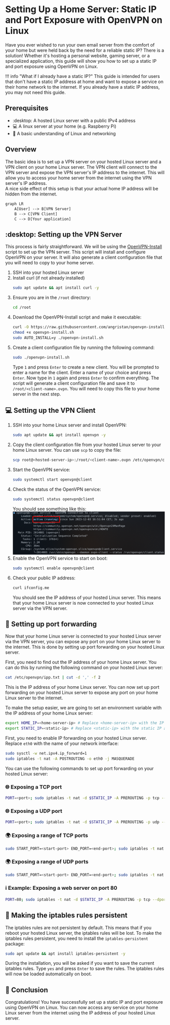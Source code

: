 # Setting Up a Home Server: Static IP and Port Exposure with OpenVPN on Linux

Have you ever wished to run your own email server from the comfort of your home but were held back by the need for a
reliable static IP? There is a solution! Whether it's hosting a personal website, gaming server, or a
specialized application, this guide will show you how to set up a static IP and port exposure using OpenVPN on Linux.

!!! info "What if I already have a static IP?"
    This guide is intended for users that don't have a static IP address at home and want to expose a service on their 
    home network to the internet. If you already have a static IP address, you may not need this guide.

## Prerequisites
- :desktop: A hosted Linux server with a public IPv4 address
- :computer: A linux server at your home (e.g. Raspberry Pi)
- :thinking: A basic understanding of Linux and networking

## Overview

The basic idea is to set up a VPN server on your hosted Linux server and a VPN client on your home Linux server. The
VPN client will connect to the VPN server and expose the VPN server's IP address to the internet. This will allow you
to access your home server from the internet using the VPN server's IP address.   
A nice side effect of this setup is that your actual home IP address will be hidden from the internet.

``` mermaid
graph LR
    A[User] --> B[VPN Server]
    B --> C[VPN Client]
    C --> D[Your application]
```

## :desktop: Setting up the VPN Server

This process is fairly straightforward. We will be using the [OpenVPN-Install](https://github.com/angristan/openvpn-install)
script to set up the VPN server. This script will install and configure OpenVPN on your server. It will also generate
a client configuration file that you will need to copy to your home server.

1. SSH into your hosted Linux server
2. Install curl (if not already installed)
    ``` bash
    sudo apt update && apt install curl -y
    ```
3. Ensure you are in the `/root` directory:
    ``` bash
    cd /root
    ```
4. Download the OpenVPN-Install script and make it executable:
    ``` bash
    curl -O https://raw.githubusercontent.com/angristan/openvpn-install/master/openvpn-install.sh
    chmod +x openvpn-install.sh
    sudo AUTO_INSTALL=y ./openvpn-install.sh
    ```
5. Create a client configuration file by running the following command:
    ``` bash
    sudo ./openvpn-install.sh
    ```
    Type `1` and press `Enter` to create a new client. You will be prompted to enter a name for the client. Enter a name
    of your choice and press `Enter`. Now type in `1` again and press `Enter` to confirm everything. The script will 
    generate a client configuration file and save it to `/root/<client-name>.ovpn`. You will need to copy this file 
    to your home server in the next step.

## :computer: Setting up the VPN Client

1. SSH into your home Linux server and install OpenVPN:
    ``` bash
    sudo apt update && apt install openvpn -y
    ```
2. Copy the client configuration file from your hosted Linux server to your home Linux server. You can use `scp` to
    copy the file:
     ``` bash
     scp root@<hosted-server-ip>:/root/<client-name>.ovpn /etc/openvpn/client.conf
     ```
3. Start the OpenVPN service:
    ``` bash
    sudo systemctl start openvpn@client
    ```
4. Check the status of the OpenVPN service:
    ``` bash
    sudo systemctl status openvpn@client
    ```
    You should see something like this:
    ![Systemd OpenVPN loaded](../assets/systemd-openvpn-loaded.png)
5. Enable the OpenVPN service to start on boot:
    ``` bash
    sudo systemctl enable openvpn@client
    ```
6. Check your public IP address:
    ``` bash
    curl ifconfig.me
    ```
    You should see the IP address of your hosted Linux server. This means that your home Linux server is now connected
    to your hosted Linux server via the VPN server.

## :twisted_rightwards_arrows: Setting up port forwarding

Now that your home Linux server is connected to your hosted Linux server via the VPN server, you can expose any port
on your home Linux server to the internet. This is done by setting up port forwarding on your hosted Linux server.

First, you need to find out the IP address of your home Linux server. You can do this by running the following command
on your hosted Linux server:
``` bash
cat /etc/openvpn/ipp.txt | cut -d ',' -f 2
```

This is the IP address of your home Linux server. You can now set up port forwarding on your hosted Linux server to
expose any port on your home Linux server to the internet.

To make the setup easier, we are going to set an environment variable with the IP address of your home Linux server:
``` bash
export HOME_IP=<home-server-ip> # Replace <home-server-ip> with the IP address of your home Linux server
export STATIC_IP=<static-ip> # Replace <static-ip> with the static IP address of your hosted Linux server
```

First, you need to enable IP forwarding on your hosted Linux server. Replace `eth0` with the name of your network
interface:
``` bash
sudo sysctl -w net.ipv4.ip_forward=1
sudo iptables -t nat -A POSTROUTING -o eth0 -j MASQUERADE
```

You can use the following commands to set up port forwarding on your hosted Linux server:

### :globe_with_meridians: Exposing a TCP port
``` bash
PORT=<port>; sudo iptables -t nat -d $STATIC_IP -A PREROUTING -p tcp --dport $PORT -j DNAT --to-destination $HOME_IP:$PORT
```

### :globe_with_meridians: Exposing a UDP port
``` bash
PORT=<port>; sudo iptables -t nat -d $STATIC_IP -A PREROUTING -p udp --dport $PORT -j DNAT --to-destination $HOME_IP:$PORT
```

### :earth_africa: Exposing a range of TCP ports
``` bash
sudo START_PORT=<start-port> END_PORT=<end-port>; sudo iptables -t nat -d $STATIC_IP -A PREROUTING -p tcp --dport $START_PORT:$END_PORT -j DNAT --to-destination $HOME_IP:$START_PORT-$END_PORT
```

### :earth_africa: Exposing a range of UDP ports
``` bash
sudo START_PORT=<start-port> END_PORT=<end-port>; sudo iptables -t nat -d $STATIC_IP -A PREROUTING -p udp --dport $START_PORT:$END_PORT -j DNAT --to-destination $HOME_IP:$START_PORT-$END_PORT
```

### :information_source: Example: Exposing a web server on port 80
``` bash
PORT=80; sudo iptables -t nat -d $STATIC_IP -A PREROUTING -p tcp --dport $PORT -j DNAT --to-destination $HOME_IP:$PORT
```

## :floppy_disk: Making the iptables rules persistent
The iptables rules are not persistent by default. This means that if you reboot your hosted Linux server, the iptables
rules will be lost. To make the iptables rules persistent, you need to install the `iptables-persistent` package:
``` bash
sudo apt update && apt install iptables-persistent -y
```

During the installation, you will be asked if you want to save the current iptables rules. Type `yes` and press `Enter`
to save the rules. The iptables rules will now be loaded automatically on boot.

## :tada: Conclusion

Congratulations! You have successfully set up a static IP and port exposure using OpenVPN on Linux. You can now access
any service on your home Linux server from the internet using the IP address of your hosted Linux server.